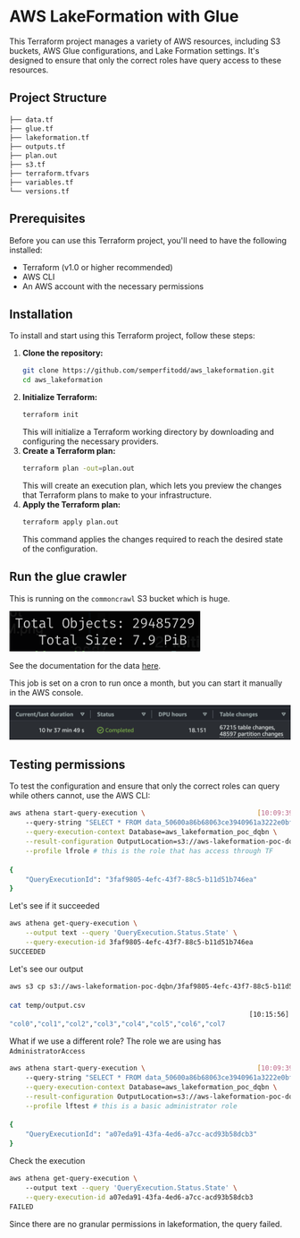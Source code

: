 # AWS LakeFormation with Glue
This Terraform project manages a variety of AWS resources, including S3 buckets, AWS Glue configurations, and Lake Formation settings. It's designed to ensure that only the correct roles have query access to these resources.
## Project Structure
```plaintext
├── data.tf
├── glue.tf
├── lakeformation.tf
├── outputs.tf
├── plan.out
├── s3.tf
├── terraform.tfvars
├── variables.tf
└── versions.tf
```
## Prerequisites
Before you can use this Terraform project, you'll need to have the following installed:
- Terraform (v1.0 or higher recommended)
- AWS CLI
- An AWS account with the necessary permissions
## Installation
To install and start using this Terraform project, follow these steps:
1. **Clone the repository:**
    ```bash
    git clone https://github.com/semperfitodd/aws_lakeformation.git
    cd aws_lakeformation
    ```
2. **Initialize Terraform:**
    ```bash
    terraform init
    ```
    This will initialize a Terraform working directory by downloading and configuring the necessary providers.
3. **Create a Terraform plan:**
    ```bash
    terraform plan -out=plan.out
    ```
    This will create an execution plan, which lets you preview the changes that Terraform plans to make to your infrastructure.
4. **Apply the Terraform plan:**
   ```bash
   terraform apply plan.out
   ```
    This command applies the changes required to reach the desired state of the configuration.
## Run the glue crawler
This is running on the `commoncrawl` S3 bucket which is huge.

![bucket_size.png](images%2Fbucket_size.png)

See the documentation for the data [here](https://registry.opendata.aws/commoncrawl/).

This job is set on a cron to run once a month, but you can start it manually in the AWS console.

![completed_glue_job.png](images%2Fcompleted_glue_job.png)
## Testing permissions
To test the configuration and ensure that only the correct roles can query while others cannot, use the AWS CLI:
```bash
aws athena start-query-execution \                            [10:09:39]
    --query-string "SELECT * FROM data_50600a86b68063ce3940961a3222e0bf LIMIT 10;" \
    --query-execution-context Database=aws_lakeformation_poc_dqbn \
    --result-configuration OutputLocation=s3://aws-lakeformation-poc-dqbn/ \
    --profile lfrole # this is the role that has access through TF
    
{
    "QueryExecutionId": "3faf9805-4efc-43f7-88c5-b11d51b746ea"
}
```
Let's see if it succeeded
```bash
aws athena get-query-execution \
    --output text --query 'QueryExecution.Status.State' \
    --query-execution-id 3faf9805-4efc-43f7-88c5-b11d51b746ea
SUCCEEDED
```
Let's see our output
```bash
aws s3 cp s3://aws-lakeformation-poc-dqbn/3faf9805-4efc-43f7-88c5-b11d51b746ea.csv ./temp/output.csv

cat temp/output.csv     
                                                            [10:15:56]
"col0","col1","col2","col3","col4","col5","col6","col7
```
What if we use a different role? The role we are using has `AdministratorAccess`
```bash
aws athena start-query-execution \                            [10:09:39]
    --query-string "SELECT * FROM data_50600a86b68063ce3940961a3222e0bf LIMIT 10;" \
    --query-execution-context Database=aws_lakeformation_poc_dqbn \
    --result-configuration OutputLocation=s3://aws-lakeformation-poc-dqbn/ \
    --profile lftest # this is a basic administrator role
    
{
    "QueryExecutionId": "a07eda91-43fa-4ed6-a7cc-acd93b58dcb3"
}
```
Check the execution
```bash
aws athena get-query-execution \                                                    [10:16:04]
    --output text --query 'QueryExecution.Status.State' \
    --query-execution-id a07eda91-43fa-4ed6-a7cc-acd93b58dcb3
FAILED
```
Since there are no granular permissions in lakeformation, the query failed.
